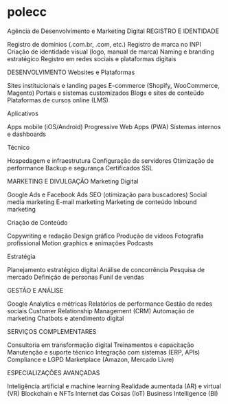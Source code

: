 # polecc
Agência de Desenvolvimento e Marketing Digital
REGISTRO E IDENTIDADE

Registro de domínios (.com.br, .com, etc.)
Registro de marca no INPI
Criação de identidade visual (logo, manual de marca)
Naming e branding estratégico
Registro em redes sociais e plataformas digitais

DESENVOLVIMENTO
Websites e Plataformas

Sites institucionais e landing pages
E-commerce (Shopify, WooCommerce, Magento)
Portais e sistemas customizados
Blogs e sites de conteúdo
Plataformas de cursos online (LMS)

Aplicativos

Apps mobile (iOS/Android)
Progressive Web Apps (PWA)
Sistemas internos e dashboards

Técnico

Hospedagem e infraestrutura
Configuração de servidores
Otimização de performance
Backup e segurança
Certificados SSL

MARKETING E DIVULGAÇÃO
Marketing Digital

Google Ads e Facebook Ads
SEO (otimização para buscadores)
Social media marketing
E-mail marketing
Marketing de conteúdo
Inbound marketing

Criação de Conteúdo

Copywriting e redação
Design gráfico
Produção de vídeos
Fotografia profissional
Motion graphics e animações
Podcasts

Estratégia

Planejamento estratégico digital
Análise de concorrência
Pesquisa de mercado
Definição de personas
Funil de vendas

GESTÃO E ANÁLISE

Google Analytics e métricas
Relatórios de performance
Gestão de redes sociais
Customer Relationship Management (CRM)
Automação de marketing
Chatbots e atendimento digital

SERVIÇOS COMPLEMENTARES

Consultoria em transformação digital
Treinamentos e capacitação
Manutenção e suporte técnico
Integração com sistemas (ERP, APIs)
Compliance e LGPD
Marketplace (Amazon, Mercado Livre)

ESPECIALIZAÇÕES AVANÇADAS

Inteligência artificial e machine learning
Realidade aumentada (AR) e virtual (VR)
Blockchain e NFTs
Internet das Coisas (IoT)
Business Intelligence (BI)
